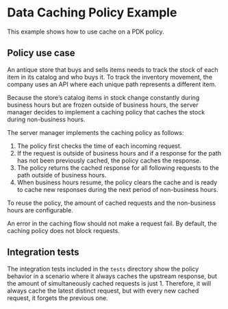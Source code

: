 # Data Caching Policy Example

This example shows how to use cache on a PDK policy.

## Policy use case

An antique store that buys and sells items needs to track the stock of each item in its catalog and who buys it. To track the inventory movement, the company uses an API where each unique path represents a different item.

Because the store’s catalog items in stock change constantly during business hours but are frozen outside of business hours, the server manager decides to implement a caching policy that caches the stock during non-business hours.

The server manager implements the caching policy as follows:

1. The policy first checks the time of each incoming request.
2. If the request is outside of business hours and if a response for the path has not been previously cached, the policy caches the response.
3. The policy returns the cached response for all following requests to the path outside of business hours.
4. When business hours resume, the policy clears the cache and is ready to cache new responses during the next period of non-business hours.

To reuse the policy, the amount of cached requests and the non-business hours are configurable.

An error in the caching flow should not make a request fail. By default, the caching policy does not block requests.

## Integration tests

The integration tests included in the `tests` directory show the policy behavior in a scenario where it always caches the upstream response, but the amount of simultaneously cached requests is just 1. Therefore, it will always cache the latest distinct request, but with every new cached request, it forgets the previous one.
